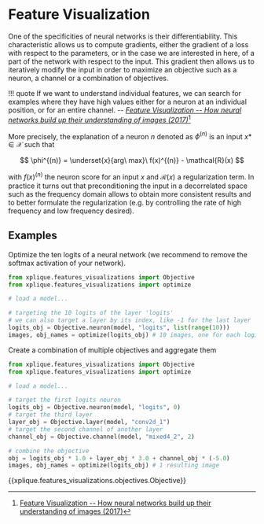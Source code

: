 # Feature Visualization

One of the specificities of neural networks is their differentiability. This characteristic allows us to compute gradients, either the gradient of a loss with respect to the parameters, or in the case we are interested in here, of a part of the network with respect to the input.
This gradient then allows us to iteratively modify the input in order to maximize an objective such as a neuron, a channel or a combination of objectives.

!!! quote
    If we want to understand individual features, we can search for examples where they have high values
    either for a neuron at an individual position, or for an entire channel.
    -- <cite>[Feature Visualization -- How neural networks build up their understanding of images (2017)](https://distill.pub/2017/feature-visualization)</cite>[^1]

More precisely, the explanation of a neuron $n$ denoted as $\phi^{(n)}$ is an input $x* \in \mathcal{X}$ such that

$$ \phi^{(n)} = \underset{x}{arg\ max}\ f(x)^{(n)} - \mathcal{R}(x) $$

with $f(x)^{(n)}$ the neuron score for an input $x$ and $\mathcal{R}(x)$ a regularization term.
In practice it turns out that preconditioning the input in a decorrelated space such as the frequency domain allows to obtain more consistent results and to better formulate the regularization (e.g. by controlling the rate of high frequency and low frequency desired).

## Examples

Optimize the ten logits of a neural network (we recommend to remove the softmax activation of your network).

```python
from xplique.features_visualizations import Objective
from xplique.features_visualizations import optimize

# load a model...

# targeting the 10 logits of the layer 'logits'
# we can also target a layer by its index, like -1 for the last layer
logits_obj = Objective.neuron(model, "logits", list(range(10)))
images, obj_names = optimize(logits_obj) # 10 images, one for each logits
```

Create a combination of multiple objectives and aggregate them

```python
from xplique.features_visualizations import Objective
from xplique.features_visualizations import optimize

# load a model...

# target the first logits neuron
logits_obj = Objective.neuron(model, "logits", 0)
# target the third layer
layer_obj = Objective.layer(model, "conv2d_1")
# target the second channel of another layer
channel_obj = Objective.channel(model, "mixed4_2", 2)

# combine the objective
obj = logits_obj * 1.0 + layer_obj * 3.0 + channel_obj * (-5.0)
images, obj_names = optimize(logits_obj) # 1 resulting image
```

{{xplique.features_visualizations.objectives.Objective}}

[^1]:[Feature Visualization -- How neural networks build up their understanding of images (2017)](https://distill.pub/2017/feature-visualization)
